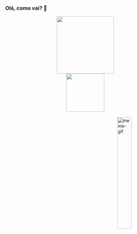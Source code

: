 ### Olá, como vai? 👋

<div align="center">
  <a href="https://github.com/VictorNathanael">
  <img height="180em" src="https://github-readme-stats.vercel.app/api?username=VictorNathanael&show_icons=true&theme=tokyonight&include_all_commits=true&count_private=true"/><br>
  <img height="120em" src="https://github-readme-stats.vercel.app/api/top-langs/?username=VictorNathanael&layout=compact&langs_count=7&theme=tokyonight"/>
</div>
 <div style="display: inline_block"><br>
    <img align="right" alt="meme-gif" height="30%" width="30%" src="https://media.discordapp.net/attachments/949835487605051485/949839403008790548/rotvic-meme.gif?width=473&height=473">
